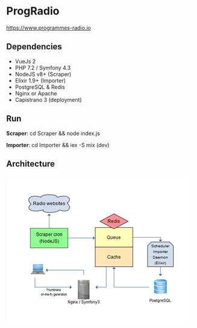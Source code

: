 ProgRadio
=========

https://www.programmes-radio.io

Dependencies
--------------
- VueJs 2
- PHP 7.2 / Symfony 4.3
- NodeJS v8+ (Scraper)
- Elixir 1.9+ (Importer)
- PostgreSQL & Redis
- Nginx or Apache
- Capistrano 3 (deployment)

Run
--------------
**Scraper**: cd Scraper && node index.js

**Importer**: cd Importer && iex -S mix (dev)

Architecture
--------------

![Flowchart](docs/ProgRadioFlowchart.png)

